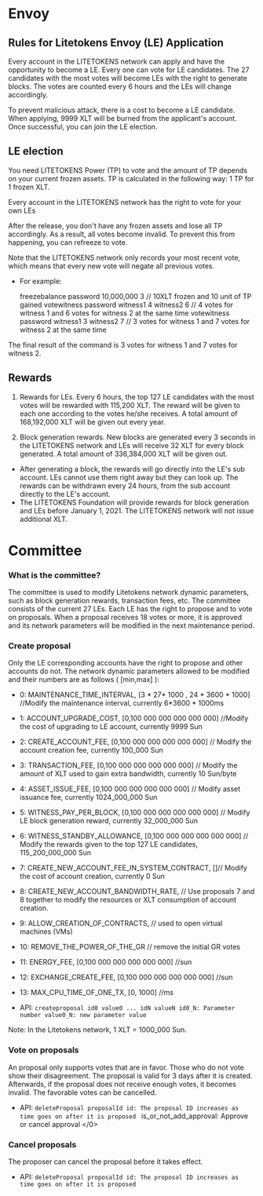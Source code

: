 # Envoy

## Rules for Litetokens Envoy (LE) Application

Every account in the LITETOKENS network can apply and have the opportunity to become a LE. Every one can vote for LE candidates. The 27 candidates with the most votes will become LEs with the right to generate blocks. The votes are counted every 6 hours and the LEs will change accordingly.

To prevent malicious attack, there is a cost to become a LE candidate. When applying, 9999 XLT will be burned from the applicant's account. Once successful, you can join the LE election.

## LE election

You need LITETOKENS Power (TP) to vote and the amount of TP depends on your current frozen assets. TP is calculated in the following way: 1 TP for 1 frozen XLT.

Every account in the LITETOKENS network has the right to vote for your own LEs

After the release, you don't have any frozen assets and lose all TP accordingly. As a result, all votes become invalid. To prevent this from happening, you can refreeze to vote.

Note that the LITETOKENS network only records your most recent vote, which means that every new vote will negate all previous votes.

+ For example:

    freezebalance password 10,000,000 3 // 10XLT frozen and 10 unit of TP gained
    votewitness password witness1 4 witness2 6 // 4 votes for witness 1 and 6 votes for witness 2 at the same time
    votewitness password witness1 3 witness2 7 // 3 votes for witness 1 and 7 votes for witness 2 at the same time


The final result of the command is 3 votes for witness 1 and 7 votes for witness 2.

## Rewards

1. Rewards for LEs. Every 6 hours, the top 127 LE candidates with the most votes will be rewarded with 115,200 XLT. The reward will be given to each one according to the votes he/she receives. A total amount of 168,192,000 XLT will be given out every year.

2. Block generation rewards. New blocks are generated every 3 seconds in the LITETOKENS network and LEs will receive 32 XLT for every block generated. A total amount of 336,384,000 XLT will be given out.

+ After generating a block, the rewards will go directly into the LE's sub account. LEs cannot use them right away but they can look up. The rewards can be withdrawn every 24 hours, from the sub account directly to the LE's account.
+ The LITETOKENS Foundation will provide rewards for block generation and LEs before January 1, 2021. The LITETOKENS network will not issue additional XLT.

# Committee

### What is the committee?

The committee is used to modify Litetokens network dynamic parameters, such as block generation rewards, transaction fees, etc. The committee consists of the current 27 LEs. Each LE has the right to propose and to vote on proposals. When a proposal receives 18 votes or more, it is approved and its network parameters will be modified in the next maintenance period.

### Create proposal

Only the LE corresponding accounts have the right to propose and other accounts do not. The network dynamic parameters allowed to be modified and their numbers are as follows ( [min,max] ):

+ 0: MAINTENANCE_TIME_INTERVAL, [3 * 27* 1000 , 24 * 3600 * 1000] //Modify the maintenance interval, currently 6*3600 * 1000ms
+ 1: ACCOUNT_UPGRADE_COST, [0,100 000 000 000 000 000] //Modify the cost of upgrading to LE account, currently 9999 Sun
+ 2: CREATE_ACCOUNT_FEE, [0,100 000 000 000 000 000] // Modify the account creation fee, currently 100_000 Sun
+ 3: TRANSACTION_FEE, [0,100 000 000 000 000 000] // Modify the amount of XLT used to gain extra bandwidth, currently 10 Sun/byte
+ 4: ASSET_ISSUE_FEE, [0,100 000 000 000 000 000] // Modify asset issuance fee, currently 1024_000_000 Sun
+ 5: WITNESS_PAY_PER_BLOCK, [0,100 000 000 000 000 000] // Modify LE block generation reward, currently 32_000_000 Sun
+ 6: WITNESS_STANDBY_ALLOWANCE, [0,100 000 000 000 000 000] // Modify the rewards given to the top 127 LE candidates, 115_200_000_000 Sun
+ 7: CREATE_NEW_ACCOUNT_FEE_IN_SYSTEM_CONTRACT, []// Modify the cost of account creation, currently 0 Sun
+ 8: CREATE_NEW_ACCOUNT_BANDWIDTH_RATE, // Use proposals 7 and 8 together to modify the resources or XLT consumption of account creation.
+ 9: ALLOW_CREATION_OF_CONTRACTS, // used to open virtual machines (VMs)
+ 10: REMOVE_THE_POWER_OF_THE_GR // remove the initial GR votes
+ 11: ENERGY_FEE, [0,100 000 000 000 000 000] //sun
+ 12: EXCHANGE_CREATE_FEE, [0,100 000 000 000 000 000] //sun
+ 13: MAX_CPU_TIME_OF_ONE_TX, [0, 1000] //ms

+ API: `createproposal id0 value0 ... idN valueN
id0_N: Parameter number
value0_N: new parameter value `

Note: In the Litetokens network, 1 XLT = 1000_000 Sun.

### Vote on proposals

An proposal only supports votes that are in favor. Those who do not vote show their disagreement. The proposal is valid for 3 days after it is created. Afterwards, if the proposal does not receive enough votes, it becomes invalid. The favorable votes can be cancelled.

+ API: `deleteProposal proposalId
id: The proposal ID increases as time goes on after it is proposed ` is_or_not_add_approval: Approve or cancel approval </0>

### Cancel proposals

The proposer can cancel the proposal before it takes effect.

+ API: `deleteProposal proposalId
id: The proposal ID increases as time goes on after it is proposed `
